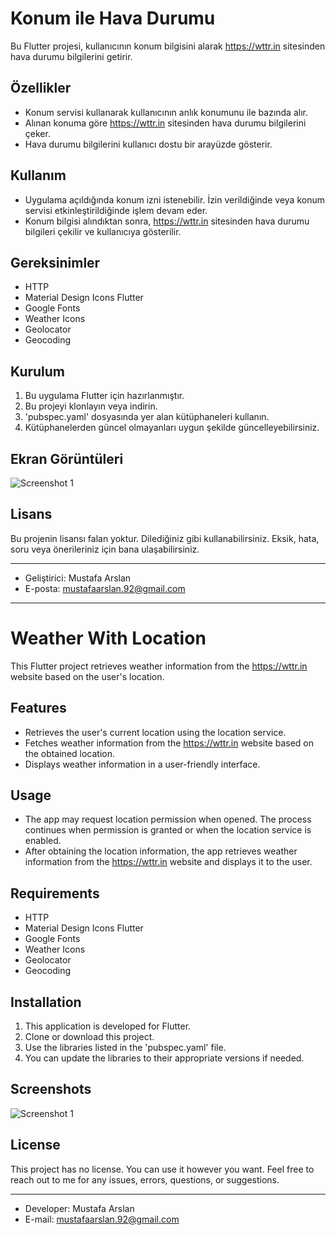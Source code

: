 # Konum ile Hava Durumu

Bu Flutter projesi, kullanıcının konum bilgisini alarak https://wttr.in sitesinden hava durumu bilgilerini getirir.

## Özellikler

- Konum servisi kullanarak kullanıcının anlık konumunu ile bazında alır.
- Alınan konuma göre https://wttr.in sitesinden hava durumu bilgilerini çeker.
- Hava durumu bilgilerini kullanıcı dostu bir arayüzde gösterir.

## Kullanım

- Uygulama açıldığında konum izni istenebilir. İzin verildiğinde veya konum servisi etkinleştirildiğinde işlem devam eder.
- Konum bilgisi alındıktan sonra, https://wttr.in sitesinden hava durumu bilgileri çekilir ve kullanıcıya gösterilir.

## Gereksinimler

- HTTP
- Material Design Icons Flutter
- Google Fonts
- Weather Icons
- Geolocator
- Geocoding

## Kurulum

1. Bu uygulama Flutter için hazırlanmıştır.
2. Bu projeyi klonlayın veya indirin.
3. 'pubspec.yaml' dosyasında yer alan kütüphaneleri kullanın.
4. Kütüphanelerden güncel olmayanları uygun şekilde güncelleyebilirsiniz.

## Ekran Görüntüleri

![Screenshot 1](screenshots/screenshot1.jpeg)

## Lisans

Bu projenin lisansı falan yoktur. Dilediğiniz gibi kullanabilirsiniz. Eksik, hata, soru veya önerileriniz için bana ulaşabilirsiniz.

---

- Geliştirici: Mustafa Arslan
- E-posta: mustafaarslan.92@gmail.com

---------------------------------------------------


# Weather With Location

This Flutter project retrieves weather information from the https://wttr.in website based on the user's location.

## Features

- Retrieves the user's current location using the location service.
- Fetches weather information from the https://wttr.in website based on the obtained location.
- Displays weather information in a user-friendly interface.

## Usage

- The app may request location permission when opened. The process continues when permission is granted or when the location service is enabled.
- After obtaining the location information, the app retrieves weather information from the https://wttr.in website and displays it to the user.

## Requirements

- HTTP
- Material Design Icons Flutter
- Google Fonts
- Weather Icons
- Geolocator
- Geocoding

## Installation

1. This application is developed for Flutter.
2. Clone or download this project.
3. Use the libraries listed in the 'pubspec.yaml' file.
4. You can update the libraries to their appropriate versions if needed.

## Screenshots

![Screenshot 1](screenshots/screenshot1.jpeg)

## License

This project has no license. You can use it however you want. Feel free to reach out to me for any issues, errors, questions, or suggestions.

---

- Developer: Mustafa Arslan
- E-mail: mustafaarslan.92@gmail.com

